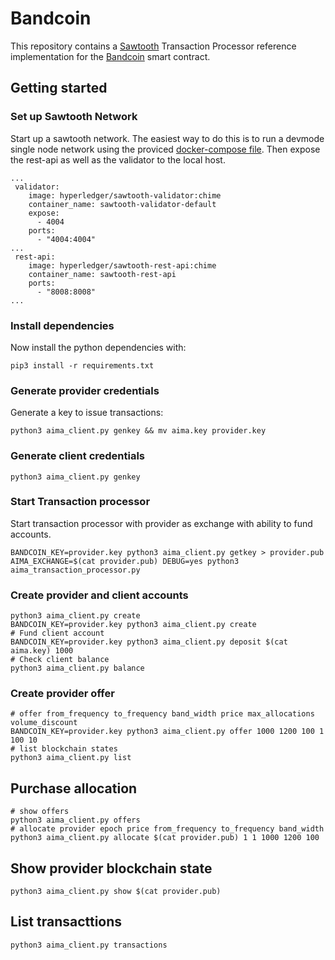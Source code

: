 # Bandcoin

This repository contains a [Sawtooth](https://www.hyperledger.org/projects/sawtooth) Transaction Processor reference implementation for the
[Bandcoin](https://arxiv.org/abs/2104.02780) smart contract.


## Getting started

### Set up Sawtooth Network
Start up a sawtooth network. The easiest way to do this is to run a devmode single node
network using the proviced [docker-compose file](https://github.com/hyperledger/sawtooth-core/blob/main/docker/compose/sawtooth-default.yaml). 
Then expose the rest-api as well as the validator to the local host.
```
...
 validator:
    image: hyperledger/sawtooth-validator:chime
    container_name: sawtooth-validator-default
    expose:
      - 4004
    ports:
      - "4004:4004"
...
 rest-api:
    image: hyperledger/sawtooth-rest-api:chime
    container_name: sawtooth-rest-api
    ports:
      - "8008:8008"
...
```
### Install dependencies

Now install the python dependencies with:
```
pip3 install -r requirements.txt
```
### Generate provider credentials
Generate a key to issue transactions:
```
python3 aima_client.py genkey && mv aima.key provider.key
```


### Generate client credentials
```
python3 aima_client.py genkey
```

### Start Transaction processor
Start transaction processor with provider as exchange with
ability to fund accounts.
```
BANDCOIN_KEY=provider.key python3 aima_client.py getkey > provider.pub
AIMA_EXCHANGE=$(cat provider.pub) DEBUG=yes python3 aima_transaction_processor.py
```

### Create provider and client accounts
```
python3 aima_client.py create
BANDCOIN_KEY=provider.key python3 aima_client.py create
# Fund client account
BANDCOIN_KEY=provider.key python3 aima_client.py deposit $(cat aima.key) 1000
# Check client balance
python3 aima_client.py balance
```
### Create provider offer
```
# offer from_frequency to_frequency band_width price max_allocations volume_discount
BANDCOIN_KEY=provider.key python3 aima_client.py offer 1000 1200 100 1 100 10
# list blockchain states
python3 aima_client.py list
```

## Purchase allocation
```
# show offers
python3 aima_client.py offers
# allocate provider epoch price from_frequency to_frequency band_width
python3 aima_client.py allocate $(cat provider.pub) 1 1 1000 1200 100
```
## Show provider blockchain state
```
python3 aima_client.py show $(cat provider.pub)
```
## List transacttions
```
python3 aima_client.py transactions
```
